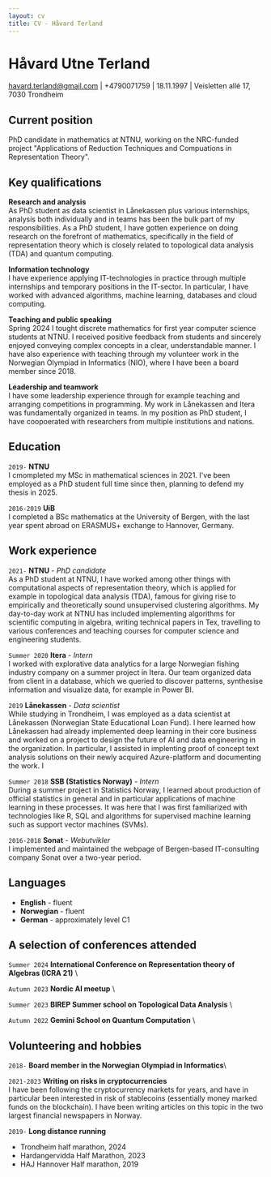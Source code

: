 ```yaml
---
layout: cv
title: CV - Håvard Terland
---
```

# Håvard Utne Terland

<div id="webaddress">
<a href="havard.terland@gmail.com">havard.terland@gmail.com</a> | +4790071759 | 18.11.1997 | Veisletten allé 17, 7030 Trondheim
</div>


## Current position

PhD candidate in mathematics at NTNU, working on the NRC-funded project  "Applications of Reduction Techniques and Compuations in Representation Theory".


## Key qualifications
__Research and analysis__\
As PhD student as data scientist in Lånekassen plus various internships, analysis both individually and in teams has been the bulk part of my responsibilities. As a PhD student, I have gotten experience on doing research on the forefront of mathematics, specifically in the field of representation theory which is closely related to topological data analysis (TDA) and quantum computing.


__Information technology__\
I have experience applying IT-technologies in practice through multiple internships and temporary positions in the IT-sector. In particular, I have worked with advanced algorithms, machine learning, databases and cloud computing.


__Teaching and public speaking__\
Spring 2024 I tought discrete mathematics for first year computer science students at NTNU. I received positive feedback from students and sincerely enjoyed conveying complex concepts in a clear, understandable manner. I have also experience with teaching through my volunteer work in the Norwegian Olympiad in Informatics (NIO), where I have been a board member since 2018.


__Leadership and teamwork__\
I have some leadership experience through for example teaching and arranging competitions in programming. My work in Lånekassen and Itera was fundamentally organized in teams. In my position as PhD student, I have coopoerated with researchers from multiple institutions and nations. 


## Education

`2019-`
__NTNU__ \
I cmompleted my MSc in mathematical sciences in 2021. I've been employed as a PhD student full time since then, planning to defend my thesis in 2025.

`2016-2019`
__UiB__ \
I completed a BSc mathematics at the University of Bergen, with the last year spent abroad on ERASMUS+ exchange to Hannover, Germany.

## Work experience
`2021-` **NTNU** - *PhD candidate* \
As a PhD student at NTNU, I have worked among other things with computational aspects of representation theory, which is applied for example in topological data analysis (TDA), famous for giving rise to empirically and theoretically sound unsupervised clustering algorithms. My day-to-day work at NTNU has included implementing algorithms for scientific computing in algebra, writing technical papers in Tex, travelling to various conferences and teaching courses for computer science and engineering students.

`Summer 2020` **Itera** - *Intern* \
I worked with explorative data analytics for a large Norwegian fishing industry company on a summer project in Itera. Our team organized data from client in a database, which we queried to discover patterns, synthesise information and visualize data, for example in Power BI.

`2019`
__Lånekassen__ - *Data scientist* \
While studying in Trondheim, I was employed as a data scientist at Lånekassen (Norwegian State Educational Loan Fund). I here learned how Lånekassen had already implemented deep learning in their core business and worked on a project to design the future of AI and data engineering in the organization. In particular, I assisted in implenting proof of concept text analysis solutions on their newly acquired Azure-platform and documenting the work. I

`Summer 2018` __SSB (Statistics Norway)__ - *Intern* \
During a summer project in Statistics Norway, I learned about production of official statistics in general and in particular applications of machine learning in these processes. It was here that I was first familiarized with technologies like R, SQL and algorithms for supervised machine learning such as support vector machines (SVMs).

`2016-2018` __Sonat__ - *Webutvikler* \
I implemented and maintained the webpage of Bergen-based IT-consulting company Sonat over a two-year period.
## Languages
- __English__ - fluent
- __Norwegian__ - fluent
- __German__ - approximately level C1

## A selection of conferences attended
`Summer 2024` __International Conference on Representation theory of Algebras (ICRA 21)__ \

`Autumn 2023` __Nordic AI meetup__ \

`Summer 2023` __BIREP Summer school on Topological Data Analysis__ \

`Autumn 2022` __Gemini School on Quantum Computation__ \



## Volunteering and hobbies

`2018-`
__Board member in the Norwegian Olympiad in Informatics__\


`2021-2023`
__Writing on risks in cryptocurrencies__\
I have been following the cryptocurrency markets for years, and have in particular been interested in risk of stablecoins (essentially money marked funds on the blockchain). I have been writing articles on this topic in the two largest financial newspapers in Norway. 


`2019-` __Long distance running__
- Trondheim half marathon, 2024
- Hardangervidda Half Marathon, 2023
- HAJ Hannover Half marathon, 2019







<!-- ### Footer

Last updated: May 2013 -->


